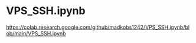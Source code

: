 # VPS_SSH.ipynb

https://colab.research.google.com/github/madkobs1242/VPS_SSH.ipynb/blob/main/VPS_SSH.ipynb
